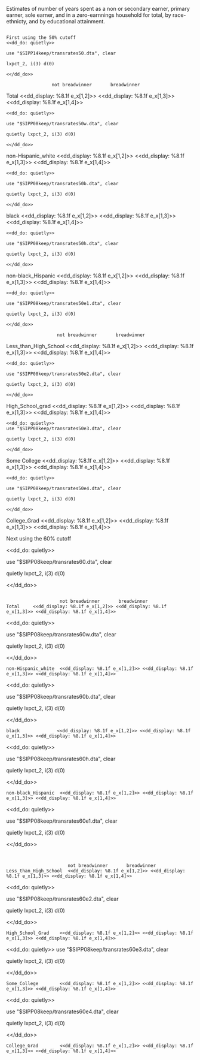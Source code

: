 Estimates of number of years spent as a non or secondary earner, primary earner, sole earner, and in a zero-earnnings household for total, by race-ethnicty, and by educational attainment.

~~~~

First using the 50% cutoff    
<<dd_do: quietly>>

use "$SIPP14keep/transrates50.dta", clear

lxpct_2, i(3) d(0)

<</dd_do>>
~~~~

                     not breadwinner       breadwinner  
Total     <<dd_display: %8.1f e_x[1,2]>> <<dd_display: %8.1f e_x[1,3]>> <<dd_display: %8.1f e_x[1,4]>> 
~~~~
<<dd_do: quietly>>

use "$SIPP08keep/transrates50w.dta", clear

quietly lxpct_2, i(3) d(0)

<</dd_do>>
~~~~
non-Hispanic_white  <<dd_display: %8.1f e_x[1,2]>> <<dd_display: %8.1f e_x[1,3]>> <<dd_display: %8.1f e_x[1,4]>> 
~~~~
<<dd_do: quietly>>

use "$SIPP08keep/transrates50b.dta", clear

quietly lxpct_2, i(3) d(0)

<</dd_do>>
~~~~
black              <<dd_display: %8.1f e_x[1,2]>> <<dd_display: %8.1f e_x[1,3]>> <<dd_display: %8.1f e_x[1,4]>> 
~~~~
<<dd_do: quietly>>

use "$SIPP08keep/transrates50h.dta", clear

quietly lxpct_2, i(3) d(0)

<</dd_do>>
~~~~
non-black_Hispanic  <<dd_display: %8.1f e_x[1,2]>> <<dd_display: %8.1f e_x[1,3]>> <<dd_display: %8.1f e_x[1,4]>> 
~~~~
<<dd_do: quietly>>

use "$SIPP08keep/transrates50e1.dta", clear

quietly lxpct_2, i(3) d(0)

<</dd_do>>
~~~~


                       not breadwinner       breadwinner  
Less_than_High_School  <<dd_display: %8.1f e_x[1,2]>> <<dd_display: %8.1f e_x[1,3]>> <<dd_display: %8.1f e_x[1,4]>> 
~~~~
<<dd_do: quietly>>

use "$SIPP08keep/transrates50e2.dta", clear

quietly lxpct_2, i(3) d(0)

<</dd_do>>
~~~~
High_School_grad    <<dd_display: %8.1f e_x[1,2]>> <<dd_display: %8.1f e_x[1,3]>> <<dd_display: %8.1f e_x[1,4]>> 
~~~~
<<dd_do: quietly>>
use "$SIPP08keep/transrates50e3.dta", clear

quietly lxpct_2, i(3) d(0)

<</dd_do>>
~~~~
Some College        <<dd_display: %8.1f e_x[1,2]>> <<dd_display: %8.1f e_x[1,3]>> <<dd_display: %8.1f e_x[1,4]>> 
~~~~
<<dd_do: quietly>>

use "$SIPP08keep/transrates50e4.dta", clear

quietly lxpct_2, i(3) d(0)

<</dd_do>>
~~~~
College_Grad        <<dd_display: %8.1f e_x[1,2]>> <<dd_display: %8.1f e_x[1,3]>> <<dd_display: %8.1f e_x[1,4]>> 

Next using the 60% cutoff    

<<dd_do: quietly>>

use "$SIPP08keep/transrates60.dta", clear

quietly lxpct_2, i(3) d(0)

<</dd_do>>
~~~~

                    not breadwinner       breadwinner  
Total     <<dd_display: %8.1f e_x[1,2]>> <<dd_display: %8.1f e_x[1,3]>> <<dd_display: %8.1f e_x[1,4]>> 

~~~~
<<dd_do: quietly>>

use "$SIPP08keep/transrates60w.dta", clear

quietly lxpct_2, i(3) d(0)

<</dd_do>>
~~~~
non-Hispanic_white  <<dd_display: %8.1f e_x[1,2]>> <<dd_display: %8.1f e_x[1,3]>> <<dd_display: %8.1f e_x[1,4]>> 
~~~~
<<dd_do: quietly>>

use "$SIPP08keep/transrates60b.dta", clear

quietly lxpct_2, i(3) d(0)

<</dd_do>>
~~~~
black              <<dd_display: %8.1f e_x[1,2]>> <<dd_display: %8.1f e_x[1,3]>> <<dd_display: %8.1f e_x[1,4]>> 
~~~~
<<dd_do: quietly>>

use "$SIPP08keep/transrates60h.dta", clear

quietly lxpct_2, i(3) d(0)

<</dd_do>>
~~~~
non-black_Hispanic  <<dd_display: %8.1f e_x[1,2]>> <<dd_display: %8.1f e_x[1,3]>> <<dd_display: %8.1f e_x[1,4]>> 
~~~~
<<dd_do: quietly>>

use "$SIPP08keep/transrates60e1.dta", clear

quietly lxpct_2, i(3) d(0)

<</dd_do>>
~~~~


                       not breadwinner       breadwinner 
Less_than_High_School  <<dd_display: %8.1f e_x[1,2]>> <<dd_display: %8.1f e_x[1,3]>> <<dd_display: %8.1f e_x[1,4]>> 
~~~~
<<dd_do: quietly>>

use "$SIPP08keep/transrates60e2.dta", clear

quietly lxpct_2, i(3) d(0)

<</dd_do>>
~~~~
High_School_Grad    <<dd_display: %8.1f e_x[1,2]>> <<dd_display: %8.1f e_x[1,3]>> <<dd_display: %8.1f e_x[1,4]>> 
~~~~
<<dd_do: quietly>>
use "$SIPP08keep/transrates60e3.dta", clear

quietly lxpct_2, i(3) d(0)

<</dd_do>>
~~~~
Some_College        <<dd_display: %8.1f e_x[1,2]>> <<dd_display: %8.1f e_x[1,3]>> <<dd_display: %8.1f e_x[1,4]>> 
~~~~
<<dd_do: quietly>>

use "$SIPP08keep/transrates60e4.dta", clear

quietly lxpct_2, i(3) d(0)

<</dd_do>>
~~~~
College_Grad        <<dd_display: %8.1f e_x[1,2]>> <<dd_display: %8.1f e_x[1,3]>> <<dd_display: %8.1f e_x[1,4]>> 


